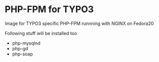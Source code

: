 # PHP-FPM for TYPO3

Image for TYPO3 specific PHP-FPM runnning with NGINX on Fedora20

Following stuff will be installed too

* php-mysqlnd
* php-gd
* php-soap
